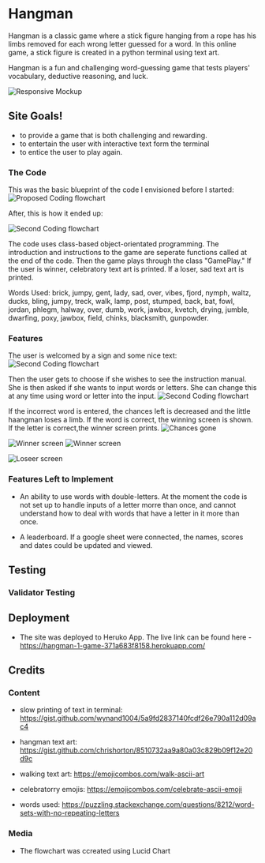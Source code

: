 # Hangman

Hangman is a classic game where a stick figure hanging from a rope has his limbs removed for each wrong letter guessed for a word. In this online game, a stick figure is created in a python terminal using text art. 

Hangman is a fun and challenging word-guessing game that tests players' vocabulary, deductive reasoning, and luck.

![Responsive Mockup](amiresponsive.png)
## Site Goals!
- to provide a game that is both challenging and rewarding.
- to entertain the user with interactive text form the terminal
- to entice the user to play again.  

### The Code
This was the basic blueprint of the code I envisioned before I started: 
![Proposed Coding flowchart](flowchart.png)

After, this is how it ended up: 

![Second Coding flowchart](DIAGRAM2.png)

The code uses class-based object-orientated programming. 
The introduction and instructions to the game are seperate functions called at the end of the code. Then the game plays through the class "GamePlay." If the user is  winner, celebratory text art is printed. If a loser, sad text art is printed. 

Words Used: 
brick, jumpy, gent, lady, sad, over, vibes, fjord, nymph, waltz, ducks, bling, jumpy, treck, walk, lamp, post, stumped, back, bat, fowl, jordan, phlegm, halway, over, dumb, work, jawbox, kvetch, drying, jumble, dwarfing, poxy, jawbox, field, chinks, blacksmith, gunpowder.

### Features
The user is welcomed by a sign and some nice text: 
![Second Coding flowchart](LANDINGART.png)

Then the user gets to choose if she wishes to see the instruction manual. She is then asked if she wants to input words or letters. She can change this at any time using word or letter into the input. 
![Second Coding flowchart](landing2.png)

If the incorrect word is entered, the chances left is decreased and the little haangman loses a limb. If the word is correct, the winning screen is shown. If the letter is correct,the winner screen prints. 
![Chances gone](landing3.png)

![Winner screen ](winning1.png)
![Winner screen ](winning2.png)

![Loseer screen ](loser.png)

### Features Left to Implement

- An ability to use words with double-letters. At the moment the code is not set up to handle inputs of a letter morre than once, and cannot understand how to deal with words that have a letter in it more than once.

- A leaderboard. If a google sheet were connected, the names, scores and dates could be updated and viewed. 

## Testing 

### Validator Testing 


## Deployment

- The site was deployed to Heruko App. 
The live link can be found here - https://hangman-1-game-371a683f8158.herokuapp.com/


## Credits 
### Content 

- slow printing of text in terminal: https://gist.github.com/wynand1004/5a9fd2837140fcdf26e790a112d09ac4

- hangman text art: https://gist.github.com/chrishorton/8510732aa9a80a03c829b09f12e20d9c

- walking text art: https://emojicombos.com/walk-ascii-art

- celebratorry emojis:  https://emojicombos.com/celebrate-ascii-emoji

- words used: https://puzzling.stackexchange.com/questions/8212/word-sets-with-no-repeating-letters



### Media

- The flowchart was ccreated using Lucid Chart 



